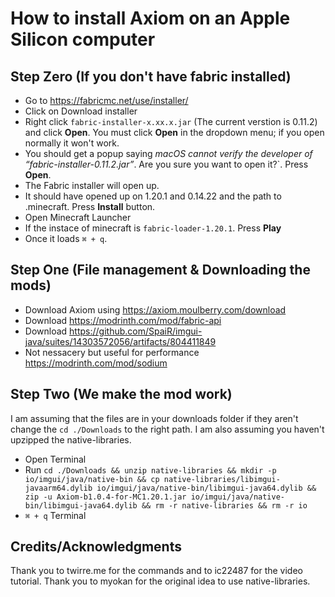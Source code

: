 # How to install Axiom on an Apple Silicon computer

## Step Zero (If you don't have fabric installed)
- Go to https://fabricmc.net/use/installer/
- Click on Download installer
- Right click `fabric-installer-x.xx.x.jar` (The current verstion is 0.11.2) and click **Open**. You must click **Open** in the dropdown menu; if you open normally it won't work.
- You should get a popup saying *macOS cannot verify the developer of “fabric-installer-0.11.2.jar”*. Are you sure you want to open it?`. Press **Open**.
- The Fabric installer will open up.
- It should have opened up on 1.20.1 and 0.14.22 and the path to .minecraft. Press **Install** button.
- Open Minecraft Launcher 
- If the instace of minecraft is `fabric-loader-1.20.1`. Press **Play**
- Once it loads `⌘ + q`. 
## Step One (File management & Downloading the mods)
- Download Axiom using https://axiom.moulberry.com/download
- Download https://modrinth.com/mod/fabric-api
- Download https://github.com/SpaiR/imgui-java/suites/14303572056/artifacts/804411849
- Not nessacery but useful for performance https://modrinth.com/mod/sodium
## Step Two (We make the mod work)
I am assuming that the files are in your downloads folder if they aren't change the `cd ./Downloads` to the right path. I am also assuming you haven't upzipped the native-libraries.
- Open Terminal
- Run `cd ./Downloads && unzip native-libraries && mkdir -p io/imgui/java/native-bin && cp native-libraries/libimgui-javaarm64.dylib io/imgui/java/native-bin/libimgui-java64.dylib && zip -u Axiom-b1.0.4-for-MC1.20.1.jar io/imgui/java/native-bin/libimgui-java64.dylib && rm -r native-libraries && rm -r io`
- `⌘ + q` Terminal
## Credits/Acknowledgments
Thank you to twirre.me for the commands and to ic22487 for the video tutorial. Thank you to myokan for the original idea to use native-libraries.